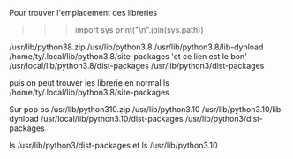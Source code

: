 Pour trouver l'emplacement des libreries

>>> import sys
>>> print("\n".join(sys.path))

/usr/lib/python38.zip
/usr/lib/python3.8
/usr/lib/python3.8/lib-dynload
/home/ty/.local/lib/python3.8/site-packages 'et ce lien est le bon'
/usr/local/lib/python3.8/dist-packages
/usr/lib/python3/dist-packages

puis on peut trouver les librerie en normal
ls /home/ty/.local/lib/python3.8/site-packages



Sur pop os
/usr/lib/python310.zip
/usr/lib/python3.10
/usr/lib/python3.10/lib-dynload
/usr/local/lib/python3.10/dist-packages
/usr/lib/python3/dist-packages



ls /usr/lib/python3/dist-packages
et
ls /usr/lib/python3.10
